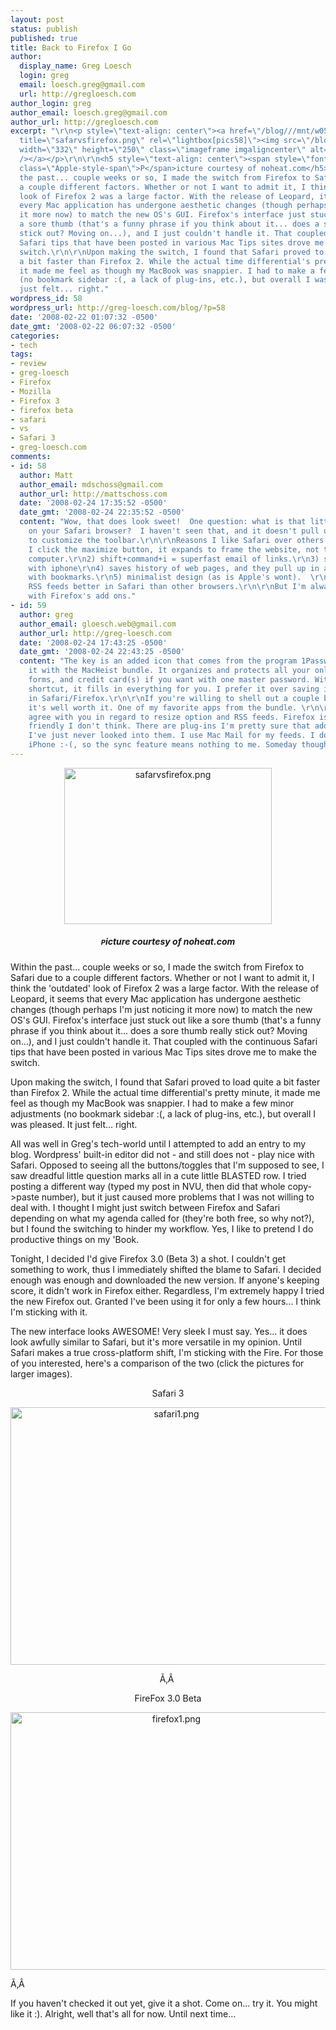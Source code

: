 ```yaml
---
layout: post
status: publish
published: true
title: Back to Firefox I Go
author:
  display_name: Greg Loesch
  login: greg
  email: loesch.greg@gmail.com
  url: http://gregloesch.com
author_login: greg
author_email: loesch.greg@gmail.com
author_url: http://gregloesch.com
excerpt: "\r\n<p style=\"text-align: center\"><a href=\"/blog///mnt/w0506/d12/s06/b02ce878/www/greg-loesch.com//blog//blog.pics/2008/02/safarvsfirefox.png\"
  title=\"safarvsfirefox.png\" rel=\"lightbox[pics58]\"><img src=\"/blog///mnt/w0506/d12/s06/b02ce878/www/greg-loesch.com//blog//blog.pics/2008/02/safarvsfirefox.png\"
  width=\"332\" height=\"250\" class=\"imageframe imgaligncenter\" alt=\"safarvsfirefox.png\"
  /></a></p>\r\n\r\n<h5 style=\"text-align: center\"><span style=\"font-size: 11px\"
  class=\"Apple-style-span\">P</span>icture courtesy of noheat.com</h5>\r\nWithin
  the past... couple weeks or so, I made the switch from Firefox to Safari due to
  a couple different factors. Whether or not I want to admit it, I think the 'outdated'
  look of Firefox 2 was a large factor. With the release of Leopard, it seems that
  every Mac application has undergone aesthetic changes (though perhaps I'm just noticing
  it more now) to match the new OS's GUI. Firefox's interface just stuck out like
  a sore thumb (that's a funny phrase if you think about it... does a sore thumb really
  stick out? Moving on...), and I just couldn't handle it. That coupled with the continuous
  Safari tips that have been posted in various Mac Tips sites drove me to make the
  switch.\r\n\r\nUpon making the switch, I found that Safari proved to load quite
  a bit faster than Firefox 2. While the actual time differential's pretty minute,
  it made me feel as though my MacBook was snappier. I had to make a few minor adjustments
  (no bookmark sidebar :(, a lack of plug-ins, etc.), but overall I was pleased. It
  just felt... right."
wordpress_id: 58
wordpress_url: http://greg-loesch.com/blog/?p=58
date: '2008-02-22 01:07:32 -0500'
date_gmt: '2008-02-22 06:07:32 -0500'
categories:
- tech
tags:
- review
- greg-loesch
- Firefox
- Mozilla
- Firefox 3
- firefox beta
- safari
- vs
- Safari 3
- greg-loesch.com
comments:
- id: 58
  author: Matt
  author_email: mdschoss@gmail.com
  author_url: http://mattschoss.com
  date: '2008-02-24 17:35:52 -0500'
  date_gmt: '2008-02-24 22:35:52 -0500'
  content: "Wow, that does look sweet!  One question: what is that little key icon
    on your Safari browser?  I haven't seen that, and it doesn't pull up when I go
    to customize the toolbar.\r\n\r\nReasons I like Safari over others:\r\n1) When
    I click the maximize button, it expands to frame the website, not the entire widescreen
    computer.\r\n2) shift+command+i = superfast email of links.\r\n3) syncs bookmarks
    with iphone\r\n4) saves history of web pages, and they pull up in a search along
    with bookmarks.\r\n5) minimalist design (as is Apple's wont).  \r\n6) I like the
    RSS feeds better in Safari than other browsers.\r\n\r\nBut I'm always tempted
    with Firefox's add ons."
- id: 59
  author: greg
  author_email: gloesch.web@gmail.com
  author_url: http://greg-loesch.com
  date: '2008-02-24 17:43:25 -0500'
  date_gmt: '2008-02-24 22:43:25 -0500'
  content: "The key is an added icon that comes from the program 1Password. I got
    it with the MacHeist bundle. It organizes and protects all your online passwords,
    forms, and credit card(s) if you want with one master password. With a quick keyboard
    shortcut, it fills in everything for you. I prefer it over saving it directly
    in Safari/Firefox.\r\n\r\nIf you're willing to shell out a couple bucks, I think
    it's well worth it. One of my favorite apps from the bundle. \r\n\r\nI definitely
    agree with you in regard to resize option and RSS feeds. Firefox isn't very RSS
    friendly I don't think. There are plug-ins I'm pretty sure that add more functionality;
    I've just never looked into them. I use Mac Mail for my feeds. I don't have an
    iPhone :-(, so the sync feature means nothing to me. Someday though..."
---
```


<p style="text-align: center"><a href="/blog///mnt/w0506/d12/s06/b02ce878/www/greg-loesch.com//blog//blog.pics/2008/02/safarvsfirefox.png" title="safarvsfirefox.png" rel="lightbox[pics58]"><img src="/blog///mnt/w0506/d12/s06/b02ce878/www/greg-loesch.com//blog//blog.pics/2008/02/safarvsfirefox.png" width="332" height="250" class="imageframe imgaligncenter" alt="safarvsfirefox.png" /></a></p>
<h5 style="text-align: center"><span style="font-size: 11px" class="Apple-style-span">P</span>icture courtesy of noheat.com</h5>
<p>Within the past... couple weeks or so, I made the switch from Firefox to Safari due to a couple different factors. Whether or not I want to admit it, I think the 'outdated' look of Firefox 2 was a large factor. With the release of Leopard, it seems that every Mac application has undergone aesthetic changes (though perhaps I'm just noticing it more now) to match the new OS's GUI. Firefox's interface just stuck out like a sore thumb (that's a funny phrase if you think about it... does a sore thumb really stick out? Moving on...), and I just couldn't handle it. That coupled with the continuous Safari tips that have been posted in various Mac Tips sites drove me to make the switch.</p>
<p>Upon making the switch, I found that Safari proved to load quite a bit faster than Firefox 2. While the actual time differential's pretty minute, it made me feel as though my MacBook was snappier. I had to make a few minor adjustments (no bookmark sidebar :(, a lack of plug-ins, etc.), but overall I was pleased. It just felt... right.<a id="more"></a><a id="more-58"></a></p>
<p>All was well in Greg's tech-world until I attempted to add an entry to my blog. Wordpress' built-in editor did not - and still does not - play nice with Safari. Opposed to seeing all the buttons/toggles that I'm supposed to see, I saw dreadful little question marks all in a cute little BLASTED row. I tried posting a different way (typed my post in NVU, then did that whole copy-&gt;paste number), but it just caused more problems that I was not willing to deal with. I thought I might just switch between Firefox and Safari depending on what my agenda called for (they're both free, so why not?), but I found the switching to hinder my workflow. Yes, I like to pretend I do productive things on my 'Book.</p>
<p>Tonight, I decided I'd give Firefox 3.0 (Beta 3) a shot. I couldn't get something to work, thus I immediately shifted the blame to Safari. I decided enough was enough and downloaded the new version. If anyone's keeping score, it didn't work in Firefox either. Regardless, I'm extremely happy I tried the new Firefox out. Granted I've been using it for only a few hours... I think I'm sticking with it.</p>
<p>The new interface looks AWESOME! Very sleek I must say. Yes... it does look awfully similar to Safari, but it's more versatile in my opinion. Until Safari makes a true cross-platform shift, I'm sticking with the Fire. For those of you interested, here's a comparison of the two (click the pictures for larger images).</p>
<p align="center">Safari 3</p>
<p style="text-align: center"><a href="/blog///mnt/w0506/d12/s06/b02ce878/www/greg-loesch.com//blog//blog.pics/2008/02/safari1.png" title="safari1.png" rel="lightbox[pics58]"><img src="/blog///mnt/w0506/d12/s06/b02ce878/www/greg-loesch.com//blog//blog.pics/2008/02/safari1.png" width="515" height="412" class="imageframe imgaligncenter" alt="safari1.png" /></a></p>
<p align="center">Ã‚Â </p>
<p align="center">FireFox 3.0 Beta</p>
<p align="left" style="text-align: center"><a href="/blog///mnt/w0506/d12/s06/b02ce878/www/greg-loesch.com//blog//blog.pics/2008/02/firefox1.png" title="firefox1.png" rel="lightbox[pics58]"></a></p>
<p style="text-align: center"><a href="/blog///mnt/w0506/d12/s06/b02ce878/www/greg-loesch.com//blog//blog.pics/2008/02/firefox1.png" title="firefox1.png" rel="lightbox[pics58]"><img src="/blog///mnt/w0506/d12/s06/b02ce878/www/greg-loesch.com//blog//blog.pics/2008/02/firefox1.png" width="515" height="412" class="imageframe imgaligncenter" alt="firefox1.png" /></a></p>
<p align="left">Ã‚Â </p>
<p align="left">If you haven't checked it out yet, give it a shot. Come on... try it. You might like it :). Alright, well that's all for now. Until next time...</p>
